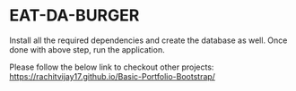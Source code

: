 # EAT-DA-BURGER

Install all the required dependencies and create the database as well.
Once done with above step, run the application.

Please follow the below link to checkout other projects:
https://rachitvijay17.github.io/Basic-Portfolio-Bootstrap/
